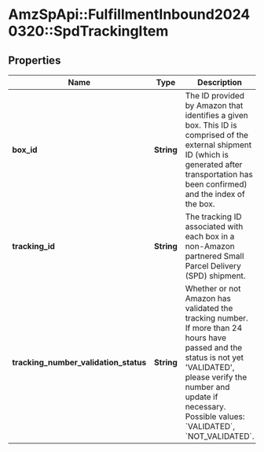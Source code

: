 # AmzSpApi::FulfillmentInbound20240320::SpdTrackingItem

## Properties
Name | Type | Description | Notes
------------ | ------------- | ------------- | -------------
**box_id** | **String** | The ID provided by Amazon that identifies a given box. This ID is comprised of the external shipment ID (which is generated after transportation has been confirmed) and the index of the box. | [optional] 
**tracking_id** | **String** | The tracking ID associated with each box in a non-Amazon partnered Small Parcel Delivery (SPD) shipment. | [optional] 
**tracking_number_validation_status** | **String** | Whether or not Amazon has validated the tracking number. If more than 24 hours have passed and the status is not yet &#x27;VALIDATED&#x27;, please verify the number and update if necessary. Possible values: &#x60;VALIDATED&#x60;, &#x60;NOT_VALIDATED&#x60;. | [optional] 

